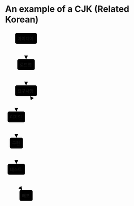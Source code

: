 # An example of a CJK (Related Korean)

<svg aria-roledescription="flowchart-v2" viewBox="-8 -8 111.076171875 561" style="max-width: 111.076171875px;" xmlns="http://www.w3.org/2000/svg" width="100%" id="remark-mermaid-0"><style>#remark-mermaid-0{font-family:"trebuchet ms",verdana,arial,sans-serif;font-size:16px;fill:#333;}#remark-mermaid-0 .error-icon{fill:#552222;}#remark-mermaid-0 .error-text{fill:#552222;stroke:#552222;}#remark-mermaid-0 .edge-thickness-normal{stroke-width:2px;}#remark-mermaid-0 .edge-thickness-thick{stroke-width:3.5px;}#remark-mermaid-0 .edge-pattern-solid{stroke-dasharray:0;}#remark-mermaid-0 .edge-pattern-dashed{stroke-dasharray:3;}#remark-mermaid-0 .edge-pattern-dotted{stroke-dasharray:2;}#remark-mermaid-0 .marker{fill:#333333;stroke:#333333;}#remark-mermaid-0 .marker.cross{stroke:#333333;}#remark-mermaid-0 svg{font-family:"trebuchet ms",verdana,arial,sans-serif;font-size:16px;}#remark-mermaid-0 .label{font-family:"trebuchet ms",verdana,arial,sans-serif;color:#333;}#remark-mermaid-0 .cluster-label text{fill:#333;}#remark-mermaid-0 .cluster-label span{color:#333;}#remark-mermaid-0 .label text,#remark-mermaid-0 span{fill:#333;color:#333;}#remark-mermaid-0 .node rect,#remark-mermaid-0 .node circle,#remark-mermaid-0 .node ellipse,#remark-mermaid-0 .node polygon,#remark-mermaid-0 .node path{fill:#ECECFF;stroke:#9370DB;stroke-width:1px;}#remark-mermaid-0 .node .label{text-align:center;}#remark-mermaid-0 .node.clickable{cursor:pointer;}#remark-mermaid-0 .arrowheadPath{fill:#333333;}#remark-mermaid-0 .edgePath .path{stroke:#333333;stroke-width:2.0px;}#remark-mermaid-0 .flowchart-link{stroke:#333333;fill:none;}#remark-mermaid-0 .edgeLabel{background-color:#e8e8e8;text-align:center;}#remark-mermaid-0 .edgeLabel rect{opacity:0.5;background-color:#e8e8e8;fill:#e8e8e8;}#remark-mermaid-0 .cluster rect{fill:#ffffde;stroke:#aaaa33;stroke-width:1px;}#remark-mermaid-0 .cluster text{fill:#333;}#remark-mermaid-0 .cluster span{color:#333;}#remark-mermaid-0 div.mermaidTooltip{position:absolute;text-align:center;max-width:200px;padding:2px;font-family:"trebuchet ms",verdana,arial,sans-serif;font-size:12px;background:hsl(80, 100%, 96.2745098039%);border:1px solid #aaaa33;border-radius:2px;pointer-events:none;z-index:100;}#remark-mermaid-0 .flowchartTitleText{text-anchor:middle;font-size:18px;fill:#333;}#remark-mermaid-0 :root{--mermaid-font-family:"trebuchet ms",verdana,arial,sans-serif;}</style><g><marker orient="auto" markerHeight="12" markerWidth="12" markerUnits="userSpaceOnUse" refY="5" refX="10" viewBox="0 0 10 10" class="marker flowchart" id="flowchart-pointEnd"><path style="stroke-width: 1; stroke-dasharray: 1, 0;" class="arrowMarkerPath" d="M 0 0 L 10 5 L 0 10 z"></path></marker><marker orient="auto" markerHeight="12" markerWidth="12" markerUnits="userSpaceOnUse" refY="5" refX="0" viewBox="0 0 10 10" class="marker flowchart" id="flowchart-pointStart"><path style="stroke-width: 1; stroke-dasharray: 1, 0;" class="arrowMarkerPath" d="M 0 5 L 10 10 L 10 0 z"></path></marker><marker orient="auto" markerHeight="11" markerWidth="11" markerUnits="userSpaceOnUse" refY="5" refX="11" viewBox="0 0 10 10" class="marker flowchart" id="flowchart-circleEnd"><circle style="stroke-width: 1; stroke-dasharray: 1, 0;" class="arrowMarkerPath" r="5" cy="5" cx="5"></circle></marker><marker orient="auto" markerHeight="11" markerWidth="11" markerUnits="userSpaceOnUse" refY="5" refX="-1" viewBox="0 0 10 10" class="marker flowchart" id="flowchart-circleStart"><circle style="stroke-width: 1; stroke-dasharray: 1, 0;" class="arrowMarkerPath" r="5" cy="5" cx="5"></circle></marker><marker orient="auto" markerHeight="11" markerWidth="11" markerUnits="userSpaceOnUse" refY="5.2" refX="12" viewBox="0 0 11 11" class="marker cross flowchart" id="flowchart-crossEnd"><path style="stroke-width: 2; stroke-dasharray: 1, 0;" class="arrowMarkerPath" d="M 1,1 l 9,9 M 10,1 l -9,9"></path></marker><marker orient="auto" markerHeight="11" markerWidth="11" markerUnits="userSpaceOnUse" refY="5.2" refX="-1" viewBox="0 0 11 11" class="marker cross flowchart" id="flowchart-crossStart"><path style="stroke-width: 2; stroke-dasharray: 1, 0;" class="arrowMarkerPath" d="M 1,1 l 9,9 M 10,1 l -9,9"></path></marker><g class="root"><g class="clusters"></g><g class="edgePaths"><path marker-end="url(#flowchart-pointEnd)" style="fill:none;" class="edge-thickness-normal edge-pattern-solid flowchart-link LS-A LE-C" id="L-A-C-0" d="M59.892578125,35L59.892578125,39.166666666666664C59.892578125,43.333333333333336,59.892578125,51.666666666666664,59.892578125,60C59.892578125,68.33333333333333,59.892578125,76.66666666666667,59.892578125,80.83333333333333L59.892578125,85"></path><path marker-end="url(#flowchart-pointEnd)" style="fill:none;" class="edge-thickness-normal edge-pattern-solid flowchart-link LS-C LE-D" id="L-C-D-0" d="M59.892578125,120L59.892578125,124.16666666666667C59.892578125,128.33333333333334,59.892578125,136.66666666666666,59.892578125,145C59.892578125,153.33333333333334,59.892578125,161.66666666666666,59.892578125,165.83333333333334L59.892578125,170"></path><path marker-end="url(#flowchart-pointEnd)" style="fill:none;" class="edge-thickness-normal edge-pattern-solid flowchart-link LS-D LE-E" id="L-D-E-0" d="M46.86810661764706,205L43.76704197303922,209.16666666666666C40.665977328431374,213.33333333333334,34.463848039215684,221.66666666666666,31.362783394607845,230C28.26171875,238.33333333333334,28.26171875,246.66666666666666,28.26171875,250.83333333333334L28.26171875,255"></path><path marker-end="url(#flowchart-pointEnd)" style="fill:none;" class="edge-thickness-normal edge-pattern-solid flowchart-link LS-E LE-F" id="L-E-F-0" d="M28.26171875,290L28.26171875,294.1666666666667C28.26171875,298.3333333333333,28.26171875,306.6666666666667,28.26171875,315C28.26171875,323.3333333333333,28.26171875,331.6666666666667,28.26171875,335.8333333333333L28.26171875,340"></path><path marker-end="url(#flowchart-pointEnd)" style="fill:none;" class="edge-thickness-normal edge-pattern-solid flowchart-link LS-F LE-G" id="L-F-G-0" d="M28.26171875,375L28.26171875,379.1666666666667C28.26171875,383.3333333333333,28.26171875,391.6666666666667,28.26171875,400C28.26171875,408.3333333333333,28.26171875,416.6666666666667,28.26171875,420.8333333333333L28.26171875,425"></path><path marker-end="url(#flowchart-pointEnd)" style="fill:none;" class="edge-thickness-normal edge-pattern-solid flowchart-link LS-G LE-H" id="L-G-H-0" d="M28.26171875,460L28.26171875,464.1666666666667C28.26171875,468.3333333333333,28.26171875,476.6666666666667,31.362783394607845,485C34.463848039215684,493.3333333333333,40.665977328431374,501.6666666666667,43.76704197303922,505.8333333333333L46.86810661764706,510"></path><path marker-end="url(#flowchart-pointEnd)" style="fill:none;" class="edge-thickness-normal edge-pattern-solid flowchart-link LS-H LE-D" id="L-H-D-0" d="M72.91704963235294,510L76.01811427696079,505.8333333333333C79.11917892156863,501.6666666666667,85.32130821078431,493.3333333333333,88.42237285539215,482.0833333333333C91.5234375,470.8333333333333,91.5234375,456.6666666666667,91.5234375,442.5C91.5234375,428.3333333333333,91.5234375,414.1666666666667,91.5234375,400C91.5234375,385.8333333333333,91.5234375,371.6666666666667,91.5234375,357.5C91.5234375,343.3333333333333,91.5234375,329.1666666666667,91.5234375,315C91.5234375,300.8333333333333,91.5234375,286.6666666666667,91.5234375,272.5C91.5234375,258.3333333333333,91.5234375,244.16666666666666,88.42237285539215,232.91666666666666C85.32130821078431,221.66666666666666,79.11917892156863,213.33333333333334,76.01811427696079,209.16666666666666L72.91704963235294,205"></path></g><g class="edgeLabels"><g class="edgeLabel"><g transform="translate(0, 0)" class="label"><foreignObject height="0" width="0"><div style="display: inline-block; white-space: nowrap;" xmlns="http://www.w3.org/1999/xhtml"><span class="edgeLabel"></span></div></foreignObject></g></g><g class="edgeLabel"><g transform="translate(0, 0)" class="label"><foreignObject height="0" width="0"><div style="display: inline-block; white-space: nowrap;" xmlns="http://www.w3.org/1999/xhtml"><span class="edgeLabel"></span></div></foreignObject></g></g><g class="edgeLabel"><g transform="translate(0, 0)" class="label"><foreignObject height="0" width="0"><div style="display: inline-block; white-space: nowrap;" xmlns="http://www.w3.org/1999/xhtml"><span class="edgeLabel"></span></div></foreignObject></g></g><g class="edgeLabel"><g transform="translate(0, 0)" class="label"><foreignObject height="0" width="0"><div style="display: inline-block; white-space: nowrap;" xmlns="http://www.w3.org/1999/xhtml"><span class="edgeLabel"></span></div></foreignObject></g></g><g class="edgeLabel"><g transform="translate(0, 0)" class="label"><foreignObject height="0" width="0"><div style="display: inline-block; white-space: nowrap;" xmlns="http://www.w3.org/1999/xhtml"><span class="edgeLabel"></span></div></foreignObject></g></g><g class="edgeLabel"><g transform="translate(0, 0)" class="label"><foreignObject height="0" width="0"><div style="display: inline-block; white-space: nowrap;" xmlns="http://www.w3.org/1999/xhtml"><span class="edgeLabel"></span></div></foreignObject></g></g><g class="edgeLabel"><g transform="translate(0, 0)" class="label"><foreignObject height="0" width="0"><div style="display: inline-block; white-space: nowrap;" xmlns="http://www.w3.org/1999/xhtml"><span class="edgeLabel"></span></div></foreignObject></g></g></g><g class="nodes"><g transform="translate(59.892578125, 17.5)" id="flowchart-A-16" class="node default default"><rect height="35" width="70.3671875" y="-17.5" x="-35.18359375" ry="5" rx="5" style="" class="basic label-container"></rect><g transform="translate(-27.68359375, -10)" style="" class="label"><foreignObject height="20" width="55.3671875"><div style="display: inline-block; white-space: nowrap;" xmlns="http://www.w3.org/1999/xhtml"><span class="nodeLabel">아이디어</span></div></foreignObject></g></g><g transform="translate(59.892578125, 102.5)" id="flowchart-C-17" class="node default default"><rect height="35" width="56.5234375" y="-17.5" x="-28.26171875" ry="5" rx="5" style="" class="basic label-container"></rect><g transform="translate(-20.76171875, -10)" style="" class="label"><foreignObject height="20" width="41.5234375"><div style="display: inline-block; white-space: nowrap;" xmlns="http://www.w3.org/1999/xhtml"><span class="nodeLabel">로드맵</span></div></foreignObject></g></g><g transform="translate(59.892578125, 187.5)" id="flowchart-D-18" class="node default default"><rect height="35" width="70.3671875" y="-17.5" x="-35.18359375" ry="5" rx="5" style="" class="basic label-container"></rect><g transform="translate(-27.68359375, -10)" style="" class="label"><foreignObject height="20" width="55.3671875"><div style="display: inline-block; white-space: nowrap;" xmlns="http://www.w3.org/1999/xhtml"><span class="nodeLabel">요구사항</span></div></foreignObject></g></g><g transform="translate(28.26171875, 272.5)" id="flowchart-E-19" class="node default default"><rect height="35" width="56.5234375" y="-17.5" x="-28.26171875" ry="5" rx="5" style="" class="basic label-container"></rect><g transform="translate(-20.76171875, -10)" style="" class="label"><foreignObject height="20" width="41.5234375"><div style="display: inline-block; white-space: nowrap;" xmlns="http://www.w3.org/1999/xhtml"><span class="nodeLabel">디자인</span></div></foreignObject></g></g><g transform="translate(28.26171875, 357.5)" id="flowchart-F-20" class="node default default"><rect height="35" width="42.6875" y="-17.5" x="-21.34375" ry="5" rx="5" style="" class="basic label-container"></rect><g transform="translate(-13.84375, -10)" style="" class="label"><foreignObject height="20" width="27.6875"><div style="display: inline-block; white-space: nowrap;" xmlns="http://www.w3.org/1999/xhtml"><span class="nodeLabel">구현</span></div></foreignObject></g></g><g transform="translate(28.26171875, 442.5)" id="flowchart-G-21" class="node default default"><rect height="35" width="56.5234375" y="-17.5" x="-28.26171875" ry="5" rx="5" style="" class="basic label-container"></rect><g transform="translate(-20.76171875, -10)" style="" class="label"><foreignObject height="20" width="41.5234375"><div style="display: inline-block; white-space: nowrap;" xmlns="http://www.w3.org/1999/xhtml"><span class="nodeLabel">테스트</span></div></foreignObject></g></g><g transform="translate(59.892578125, 527.5)" id="flowchart-H-22" class="node default default"><rect height="35" width="42.6875" y="-17.5" x="-21.34375" ry="5" rx="5" style="" class="basic label-container"></rect><g transform="translate(-13.84375, -10)" style="" class="label"><foreignObject height="20" width="27.6875"><div style="display: inline-block; white-space: nowrap;" xmlns="http://www.w3.org/1999/xhtml"><span class="nodeLabel">배포</span></div></foreignObject></g></g></g></g></g></svg>
